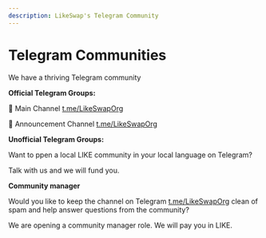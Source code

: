 ```yaml
---
description: LikeSwap's Telegram Community
---
```


# Telegram Communities

We have a thriving Telegram community

**Official Telegram Groups:**

🧂 Main Channel [t.me/LikeSwapOrg](https://t.me/LikeSwapOrg)

📣 Announcement Channel [t.me/LikeSwapOrg](https://t.me/LikeSwapChat)

**Unofficial Telegram Groups:**

Want to ppen a local LIKE community in your local language on Telegram?

Talk with us and we will fund you.

**Community manager**

Would you like to keep the channel on Telegram [t.me/LikeSwapOrg](https://t.me/LikeSwapOrg) clean of spam and help answer questions from the community?

We are opening a community manager role. We will pay you in LIKE.
